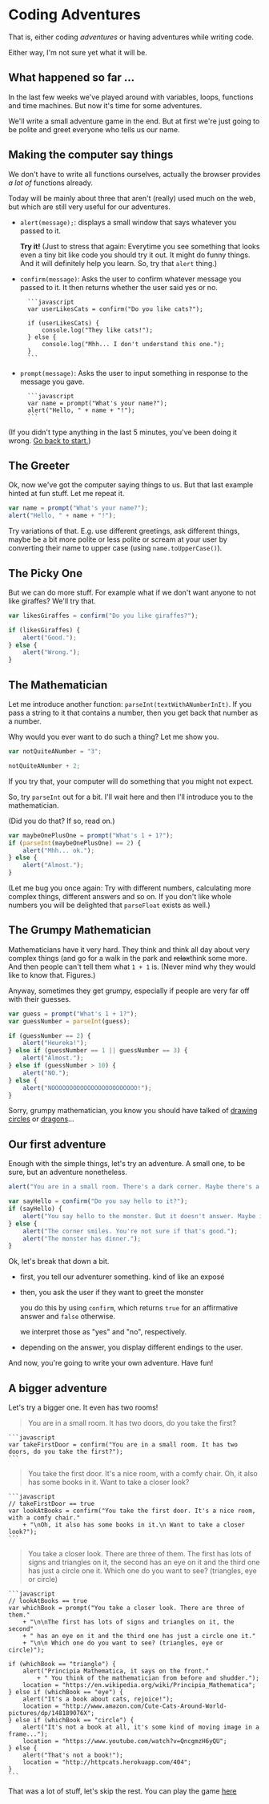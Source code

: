# Coding Adventures

That is, either coding *adventures* or having adventures while writing
code.

Either way, I'm not sure yet what it will be.

## What happened so far ...

In the last few weeks we've played around with variables, loops, functions
and time machines. But now it's time for some adventures.

We'll write a small adventure game in the end. But at first we're just
going to be polite and greet everyone who tells us our name.

## Making the computer say things

We don't have to write all functions ourselves, actually the browser
provides *a lot of* functions already.

Today will be mainly about three that aren't (really) used much on the web,
but which are still very useful for our adventures.

* `alert(message);`: displays a small window that says whatever you passed
    to it.

    **Try it!** (Just to stress that again: Everytime you see something that
    looks even a tiny bit like code you should try it out. It might do
    funny things. And it will definitely help you learn. So, try that
    `alert` thing.)
* `confirm(message)`: Asks the user to confirm whatever message you passed
    to it. It then returns whether the user said yes or no.

        ```javascript
        var userLikesCats = confirm("Do you like cats?");
    
        if (userLikesCats) {
            console.log("They like cats!");
        } else {
            console.log("Mhh... I don't understand this one.");
        }
        ```
* `prompt(message)`: Asks the user to input something in response to the
    message you gave.

        ```javascript
        var name = prompt("What's your name?");
        alert("Hello, " + name + "!");
        ```

(If you didn't type anything in the last 5 minutes, you've been doing it
wrong. [Go back to start.](#making-the-computer-say-things))

## The Greeter

Ok, now we've got the computer saying things to us. But that last example
hinted at fun stuff. Let me repeat it.

```javascript
var name = prompt("What's your name?");
alert("Hello, " + name + "!");
```

Try variations of that. E.g. use different greetings, ask different things,
maybe be a bit more polite or less polite or scream at your user by
converting their name to upper case (using `name.toUpperCase()`).

## The Picky One

But we can do more stuff. For example what if we don't want anyone to not
like giraffes? We'll try that.

```javascript
var likesGiraffes = confirm("Do you like giraffes?");

if (likesGiraffes) {
    alert("Good.");
} else {
    alert("Wrong.");
}
```

## The Mathematician

Let me introduce another function: `parseInt(textWithANumberInIt)`. If you
pass a string to it that contains a number, then you get back that number
as a number.

Why would you ever want to do such a thing? Let me show you.

```javascript
var notQuiteANumber = "3";

notQuiteANumber + 2;
```

If you try that, your computer will do something that you might not expect.

So, try `parseInt` out for a bit. I'll wait here and then I'll introduce
you to the mathematician.

(Did you do that? If so, read on.)

```javascript
var maybeOnePlusOne = prompt("What's 1 + 1?");
if (parseInt(maybeOnePlusOne) == 2) {
    alert("Mhh... ok.");
} else {
    alert("Almost.");
}
```

(Let me bug you once again: Try with different numbers, calculating more
complex things, different answers and so on. If you don't like whole numbers
you will be delighted that `parseFloat` exists as well.)

## The Grumpy Mathematician

Mathematicians have it very hard. They think and think all day about very
complex things (and go for a walk in the park and <del>relax</del>think some
more. And then people can't tell them what `1 + 1` is. (Never mind why
they would like to know that. Figures.)

Anyway, sometimes they get grumpy, especially if people are very far off
with their guesses.

```javascript
var guess = prompt("What's 1 + 1?");
var guessNumber = parseInt(guess);

if (guessNumber == 2) {
    alert("Heureka!");
} else if (guessNumber == 1 || guessNumber == 3) {
    alert("Almost.");
} else if (guessNumber > 10) {
    alert("NO.");
} else {
    alert("NOOOOOOOOOOOOOOOOOOOOOOOO!");
}
```

Sorry, grumpy mathematician, you know you should have talked of
[drawing circles][] or [dragons][]...

[drawing circles]: https://www.youtube.com/watch?v=QncgmzH6yQU
[dragons]: https://www.youtube.com/watch?v=EdyociU35u8

## Our first adventure

Enough with the simple things, let's try an adventure. A small one, to be sure,
but an adventure nonetheless.

```javascript
alert("You are in a small room. There's a dark corner. Maybe there's a monster in it.");

var sayHello = confirm("Do you say hello to it?");
if (sayHello) {
    alert("You say hello to the monster. But it doesn't answer. Maybe it's just shy.");
} else {
    alert("The corner smiles. You're not sure if that's good.");
    alert("The monster has dinner.");
}
```

Ok, let's break that down a bit.

* first, you tell our adventurer something. kind of like an exposé
* then, you ask the user if they want to greet the monster

    you do this by using `confirm`, which returns `true` for an affirmative
    answer and `false` otherwise.

    we interpret those as "yes" and "no", respectively.
* depending on the answer, you display different endings to the user.

And now, you're going to write your own adventure. Have fun!

## A bigger adventure

Let's try a bigger one. It even has two rooms!

> You are in a small room. It has two doors, do you take the first?

    ```javascript
    var takeFirstDoor = confirm("You are in a small room. It has two doors, do you take the first?");
    ```

> You take the first door. It's a nice room, with a comfy chair. Oh, it also
> has some books in it. Want to take a closer look?

    ```javascript
    // takeFirstDoor == true
    var lookAtBooks = confirm("You take the first door. It's a nice room, with a comfy chair."
        + "\nOh, it also has some books in it.\n Want to take a closer look?");
    ```

> You take a closer look. There are three of them. The first has lots of signs
> and triangles on it, the second has an eye on it and the third one has just
> a circle one it.
> Which one do you want to see? (triangles, eye or circle)

    ```javascript
    // lookAtBooks == true
    var whichBook = prompt("You take a closer look. There are three of them."
        + "\n\nThe first has lots of signs and triangles on it, the second"
        + " has an eye on it and the third one has just a circle one it."
        + "\n\n Which one do you want to see? (triangles, eye or circle)");

    if (whichBook == "triangle") {
        alert("Principia Mathematica, it says on the front."
            + " You think of the mathematician from before and shudder.");
        location = "https://en.wikipedia.org/wiki/Principia_Mathematica";
    } else if (whichBook == "eye") {
        alert("It's a book about cats, rejoice!");
        location = "http://www.amazon.com/Cute-Cats-Around-World-pictures/dp/148189076X";
    } else if (whichBook == "circle") {
        alert("It's not a book at all, it's some kind of moving image in a frame...");
        location = "https://www.youtube.com/watch?v=QncgmzH6yQU";
    } else {
        alert("That's not a book!");
        location = "http://httpcats.herokuapp.com/404";
    }
    ```

That was a lot of stuff, let's skip the rest. You can play the game
[here](../examples/first-adventure.html)
